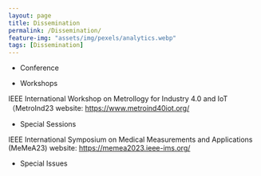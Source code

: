 ```yaml
---
layout: page
title: Dissemination
permalink: /Dissemination/
feature-img: "assets/img/pexels/analytics.webp"
tags: [Dissemination]
---
```

* Conference


* Workshops

IEEE International Workshop on Metrollogy for Industry 4.0 and IoT （MetroInd23
website: https://www.metroind40iot.org/

* Special Sessions
  
IEEE International Symposium on Medical Measurements and Applications (MeMeA23)
website: https://memea2023.ieee-ims.org/

* Special Issues
